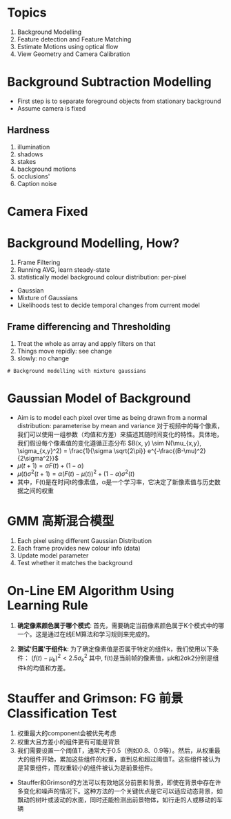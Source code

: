 # Topics 
1. Background Modelling
2. Feature detection and Feature Matching
3. Estimate Motions using optical flow
4. View Geometry and Camera Calibration
# Background Subtraction Modelling
- First step is to separate foreground objects from stationary background
- Assume camera is fixed
## Hardness
1. illumination
2. shadows
3. stakes
4. background motions
5. occlusions'
6. Caption noise

# Camera Fixed
# Background Modelling, How? 
1. Frame Filtering
2. Running AVG, learn steady-state
3. statistically model background colour distribution: per-pixel
- Gaussian
- Mixture of Gaussians
- Likelihoods test to decide temporal changes from current model 
## Frame differencing and Thresholding
1. Treat the whole as array and apply filters on that
2. Things move repidly: see change
3. slowly: no change
```
# Background modelling with mixture gaussians
```

# Gaussian Model of Background 
- Aim is to model each pixel over time as being drawn from a normal
distribution: parameterise by mean and variance 对于视频中的每个像素，我们可以使用一组参数（均值和方差）来描述其随时间变化的特性。具体地，我们假设每个像素值的变化遵循正态分布
$B(x, y) \sim N(\mu_{x,y}, \sigma_{x,y}^2) = \frac{1}{\sigma \sqrt{2\pi}} e^{-\frac{(B-\mu)^2}{2\sigma^2}}$
- $\mu(t + 1) = \alpha F(t) + (1 - \alpha)$
- $\mu(t)\sigma^2(t + 1) = \alpha (F(t) - \mu(t))^2 + (1 - \alpha) \sigma^2(t)$
- 其中，F(t)是在时间t的像素值，α是一个学习率，它决定了新像素值与历史数据之间的权重
# GMM 高斯混合模型 
1. Each pixel using different Gaussian Distribution
2. Each frame provides new colour info (data)
3. Update model parameter
4. Test whether it matches the background

# On-Line EM Algorithm Using Learning Rule 
1. **确定像素颜色属于哪个模式**: 首先，需要确定当前像素颜色属于K个模式中的哪一个。这是通过在线EM算法和学习规则来完成的。
    
2. **测试‘归属’于组件k**: 为了确定像素值是否属于特定的组件k，我们使用以下条件：
$(f(t) - \mu_k)^2 < 2.5\sigma_k^2$
其中, f(t)是当前帧的像素值，μk​和2σk2​分别是组件k的均值和方差。

# Stauffer and Grimson: FG 前景Classification Test
1. 权重最大的component会被优先考虑
2. 权重大且方差小的组件更有可能是背景
3.  我们需要设置一个阈值T，通常大于0.5（例如0.8、0.9等）。然后，从权重最大的组件开始，累加这些组件的权重，直到总和超过阈值T。这些组件被认为是背景组件，而权重较小的组件被认为是前景组件。
- Stauffer和Grimson的方法可以有效地区分前景和背景，即使在背景中存在许多变化和噪声的情况下。这种方法的一个关键优点是它可以适应动态背景，如飘动的树叶或波动的水面，同时还能检测出前景物体，如行走的人或移动的车辆

